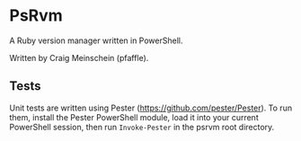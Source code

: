 # PsRvm
A Ruby version manager written in PowerShell.

Written by Craig Meinschein (pfaffle).

## Tests
Unit tests are written using Pester (https://github.com/pester/Pester). To run
them, install the Pester PowerShell module, load it into your current
PowerShell session, then run `Invoke-Pester` in the psrvm root directory.
